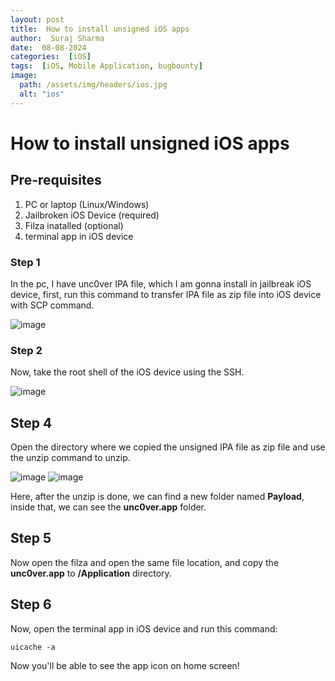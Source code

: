 ```yaml
---
layout: post
title:  How to install unsigned iOS apps
author:  Suraj Sharma
date:  08-08-2024
categories:  [iOS]
tags:  [iOS, Mobile Application, bugbounty]
image:
  path: /assets/img/headers/ios.jpg
  alt: "ios"
---
```


# How to install unsigned iOS apps

## Pre-requisites
1. PC or laptop (Linux/Windows)
2. Jailbroken iOS Device (required)
3. Filza inatalled (optional)
4. terminal app in iOS device

### Step 1
In the pc, I have unc0ver IPA file, which I am gonna install in jailbreak iOS device, first, run this command to transfer IPA file as zip file into iOS device with SCP command.

![image](https://github.com/sudosuraj/sudosuraj.github.io/assets/81553118/654125ed-480d-4cfe-827f-d36038dccf3a)

### Step 2
Now, take the root shell of the iOS device using the SSH.

![image](https://github.com/sudosuraj/sudosuraj.github.io/assets/81553118/a7cd4ca6-67c8-4a19-a120-c5a5efb78322)

## Step 4
Open the directory where we copied the unsigned IPA file as zip file and use the unzip command to unzip.

![image](https://github.com/sudosuraj/sudosuraj.github.io/assets/81553118/57150221-5c25-4c05-9bab-3fbc4b8026b6)
![image](https://github.com/sudosuraj/sudosuraj.github.io/assets/81553118/25bc91bd-6ab1-4185-898c-f69bcc7519e8)

Here, after the unzip is done, we can find a new folder named **Payload**, inside that, we can see the **unc0ver.app** folder.

## Step 5
Now open the filza and open the same file location, and copy the **unc0ver.app** to **/Application** directory.

## Step 6
Now, open the terminal app in iOS device and run this command:
```@bash
uicache -a
```
Now you'll be able to see the app icon on home screen!
